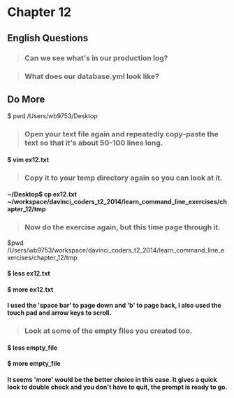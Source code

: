 # Chapter 12

## English Questions

>### Can we see what's in our production log?

#### 

>### What does our database.yml look like?

####

## Do More

$ pwd
/Users/wb9753/Desktop

>### Open your text file again and repeatedly copy-paste the text so that it's about 50-100 lines long.

#### $ vim ex12.txt

>### Copy it to your temp directory again so you can look at it.

#### ~/Desktop$ cp ex12.txt ~/workspace/davinci_coders_t2_2014/learn_command_line_exercises/chapter_12/tmp

>### Now do the exercise again, but this time page through it.

$pwd
/Users/wb9753/workspace/davinci_coders_t2_2014/learn_command_line_exercises/chapter_12/tmp

#### $ less ex12.txt

#### $ more ex12.txt

#### I used the 'space bar' to page down and 'b' to page back, I also used the touch pad and arrow keys to scroll.

>### Look at some of the empty files you created too.

#### $ less empty_file

#### $ more empty_file

#### It seems 'more' would be the better choice in this case. It gives a quick look to double check and you don't have to quit, the prompt is ready to go.

